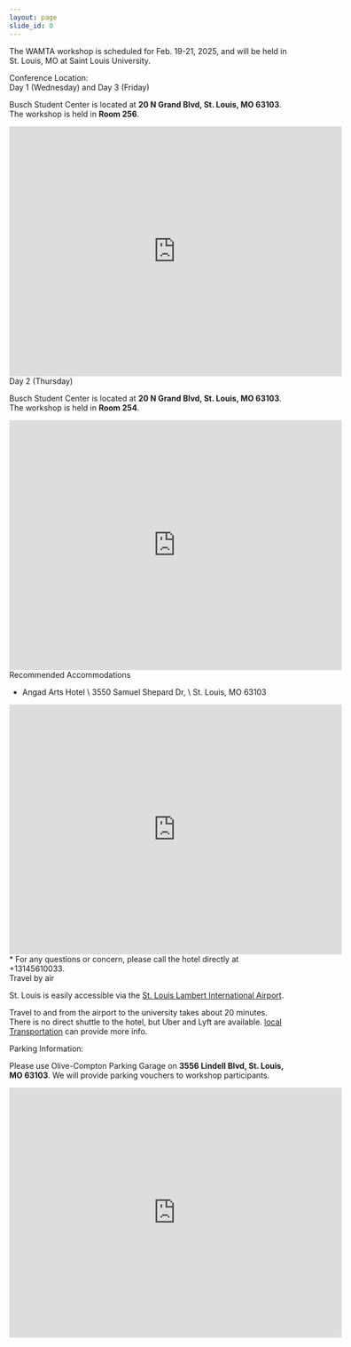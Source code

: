 ```yaml
---
layout: page
slide_id: 0
---
```


<div class="container">
<div class="row mt-xs-0 mt-sm-0 mt-md-1 mt-lg-2 mt-xl-3 mb-xs-2 mb-sm-2">
<div class="col text-muted" markdown="1">

The WAMTA workshop is scheduled for Feb. 19-21, 2025, and will be held in St. Louis, MO at Saint Louis University.

<div class="text-info" >Conference Location:</div>

<div class="text-info" >Day 1 (Wednesday) and Day 3 (Friday)</div>

Busch Student Center is located at **20 N Grand Blvd, St. Louis, MO 63103**. The workshop is held in **Room 256**.

<center>
<div style="width: 100%">
<iframe src="https://www.google.com/maps/embed?pb=!1m18!1m12!1m3!1d434.1186487863329!2d-90.23322266099943!3d38.634968593625814!2m3!1f0!2f0!3f0!3m2!1i1024!2i768!4f13.1!3m3!1m2!1s0x87d8b4a3235cf41d%3A0xdad4b159553c87bd!2sBusch%20Student%20Center!5e0!3m2!1sen!2sus!4v1739838826869!5m2!1sen!2sus" width="600" height="450" style="border:0;" allowfullscreen="" loading="lazy" referrerpolicy="no-referrer-when-downgrade"></iframe>
</div>
</center>


<div class="text-info" >Day 2 (Thursday)</div>

Busch Student Center  is located at **20 N Grand Blvd, St. Louis, MO 63103**. The workshop is held in **Room 254**.

<center>
<div style="width: 100%">
<iframe src="https://www.google.com/maps/embed?pb=!1m18!1m12!1m3!1d434.1186487863329!2d-90.23322266099943!3d38.634968593625814!2m3!1f0!2f0!3f0!3m2!1i1024!2i768!4f13.1!3m3!1m2!1s0x87d8b4a3235cf41d%3A0xdad4b159553c87bd!2sBusch%20Student%20Center!5e0!3m2!1sen!2sus!4v1739838826869!5m2!1sen!2sus" width="600" height="450" style="border:0;" allowfullscreen="" loading="lazy" referrerpolicy="no-referrer-when-downgrade"></iframe>
</div>
</center>


<div class="text-info">Recommended Accommodations</div>


* Angad Arts Hotel \\
  3550 Samuel Shepard Dr, \\
  St. Louis, MO 63103
<center>
<iframe src="https://www.google.com/maps/embed?pb=!1m28!1m12!1m3!1d2213.693708676533!2d-90.23335497702209!3d38.63744457907856!2m3!1f0!2f0!3f0!3m2!1i1024!2i768!4f13.1!4m13!3e2!4m5!1s0x87d8b57427c0944d%3A0x988caf694f4c909a!2sAngad%20Arts%20Hotel%2C%203550%20Samuel%20Shepard%20Dr%2C%20St.%20Louis%2C%20MO%2063103!3m2!1d38.6394686!2d-90.2305293!4m5!1s0x87d8b4a3235cf41d%3A0xdad4b159553c87bd!2sBusch%20Student%20Center%2C%2020%20N%20Grand%20Blvd%2C%20St.%20Louis%2C%20MO%2063103!3m2!1d38.6348913!2d-90.2331143!5e0!3m2!1sen!2sus!4v1739839794270!5m2!1sen!2sus" width="600" height="450" style="border:0;" allowfullscreen="" loading="lazy" referrerpolicy="no-referrer-when-downgrade"></iframe>
</center>
* For any questions or concern, please call the hotel directly at +13145610033.

<div class="text-info">Travel by air</div>

St. Louis is easily accessible via the [St. Louis Lambert International Airport](https://www.flystl.com/).

Travel to and from the airport to the university takes about 20 minutes. There is no direct shuttle to the hotel, but Uber and Lyft are available. [local Transportation](https://www.flystl.com/parking-and-transport/transportation) can provide more info. 


<div class="text-info" >Parking Information:</div>

Please use Olive-Compton Parking Garage on <b>3556 Lindell Blvd, St. Louis, MO 63103</b>. We will provide parking vouchers to workshop participants.

<center>
<iframe src="https://www.google.com/maps/embed?pb=!1m26!1m12!1m3!1d988.5132526547042!2d-90.23001799339437!3d38.63568597870583!2m3!1f0!2f0!3f0!3m2!1i1024!2i768!4f13.1!4m11!3e2!4m3!3m2!1d38.6356094!2d-90.2284116!4m5!1s0x87d8b4a3235cf41d%3A0xdad4b159553c87bd!2sBusch%20Student%20Center%2C%2020%20N%20Grand%20Blvd%2C%20St.%20Louis%2C%20MO%2063103!3m2!1d38.6348913!2d-90.2331143!5e0!3m2!1sen!2sus!4v1739839948699!5m2!1sen!2sus" width="600" height="450" style="border:0;" allowfullscreen="" loading="lazy" referrerpolicy="no-referrer-when-downgrade"></iframe>
</center>


</div>
</div>
</div>
